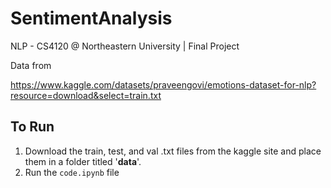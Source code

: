 # SentimentAnalysis
NLP - CS4120 @ Northeastern University | Final Project

Data from 

https://www.kaggle.com/datasets/praveengovi/emotions-dataset-for-nlp?resource=download&select=train.txt

## To Run
1. Download the train, test, and val .txt files from the kaggle site and place them in a folder titled '**data**'.
2. Run the ```code.ipynb``` file

